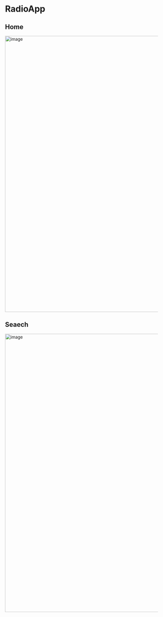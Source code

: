 # RadioApp

## Home 
<img width="1852" height="910" alt="image" src="https://github.com/user-attachments/assets/099b2fb3-a954-43ba-897f-118d32377f66" />

## Seaech
<img width="1858" height="917" alt="image" src="https://github.com/user-attachments/assets/c0e0f070-5df3-47f8-9738-904f476d444b" />

